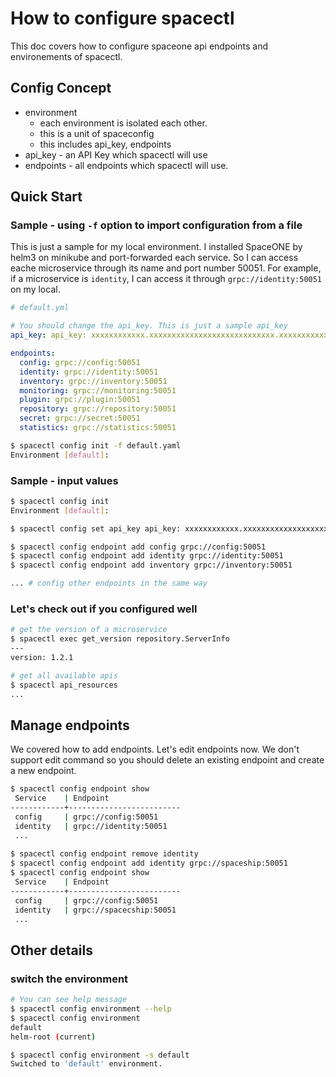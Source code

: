 # How to configure spacectl

This doc covers how to configure spaceone api endpoints and environements of spacectl.

## Config Concept

* environment
  * each environment is isolated each other.
  * this is a unit of spaceconfig
  * this includes api_key, endpoints
* api_key - an API Key which spacectl will use
* endpoints - all endpoints which spacectl will use.

## Quick Start

### Sample - using `-f` option to import configuration from a file

This is just a sample for my local environment. I installed SpaceONE by helm3 on minikube and port-forwarded each service. So I can access eache microservice through its name and port number 50051. For example, if a microservice is `identity`, I can access it through `grpc://identity:50051`  on my local.

```yaml
# default.yml

# You should change the api_key. This is just a sample api_key
api_key: api_key: xxxxxxxxxxxx.xxxxxxxxxxxxxxxxxxxxxxxxxxxx.xxxxxxxxxxxxxx

endpoints:
  config: grpc://config:50051
  identity: grpc://identity:50051
  inventory: grpc://inventory:50051
  monitoring: grpc://monitoring:50051
  plugin: grpc://plugin:50051
  repository: grpc://repository:50051
  secret: grpc://secret:50051
  statistics: grpc://statistics:50051
```

```bash
$ spacectl config init -f default.yaml
Environment [default]:
```



### Sample - input values

```bash
$ spacectl config init
Environment [default]:

$ spacectl config set api_key api_key: xxxxxxxxxxxx.xxxxxxxxxxxxxxxxxxxxxxxxxxxx.xxxxxxxxxxxxxx

$ spacectl config endpoint add config grpc://config:50051
$ spacectl config endpoint add identity grpc://identity:50051
$ spacectl config endpoint add inventory grpc://inventory:50051

... # config other endpoints in the same way
```



### Let's check out if you configured well

```bash
# get the version of a microservice
$ spacectl exec get_version repository.ServerInfo
---
version: 1.2.1

# get all available apis
$ spacectl api_resources
... 
```



## Manage endpoints

We covered how to add endpoints. Let's edit endpoints now. We don't support edit command so you should delete an existing endpoint and create a new endpoint.

```bash
$ spacectl config endpoint show
 Service    | Endpoint
------------+-------------------------
 config     | grpc://config:50051
 identity   | grpc://identity:50051
 ...
 
$ spacectl config endpoint remove identity
$ spacectl config endpoint add identity grpc://spaceship:50051
$ spacectl config endpoint show
 Service    | Endpoint
------------+-------------------------
 config     | grpc://config:50051
 identity   | grpc://spacecship:50051
 ...
```

## Other details

### switch the environment

```bash
# You can see help message
$ spacectl config environment --help
$ spacectl config environment
default
helm-root (current)

$ spacectl config environment -s default
Switched to 'default' environment.
```

